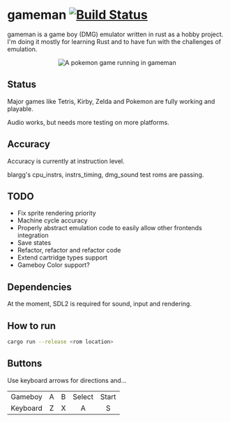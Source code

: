 # gameman [![Build Status](https://travis-ci.com/outsbart/gameman.svg?branch=master)](https://travis-ci.com/outsbart/gameman)
gameman is a game boy (DMG) emulator written in rust as a hobby project.
I'm doing it mostly for learning Rust and to have fun with the challenges of emulation.

<p align="center">
  <img alt="A pokemon game running in gameman" src="https://user-images.githubusercontent.com/3172529/67021247-a958b300-f0ff-11e9-8543-d883cf1fdbb4.png">
</p>

## Status
Major games like Tetris, Kirby, Zelda and Pokemon are fully working and playable.

Audio works, but needs more testing on more platforms.

## Accuracy

Accuracy is currently at instruction level.

blargg's cpu_instrs, instrs_timing, dmg_sound test roms are passing.



## TODO
- Fix sprite rendering priority
- Machine cycle accuracy
- Properly abstract emulation code to easily allow other frontends integration
- Save states
- Refactor, refactor and refactor code
- Extend cartridge types support
- Gameboy Color support?


## Dependencies
At the moment, SDL2 is required for sound, input and rendering.


## How to run
```bash
cargo run --release <rom location>
```

## Buttons
Use keyboard arrows for directions and...
<table style="text-align: center">
    <tr>
        <td>Gameboy</td><td>A</td><td>B</td><td>Select</td><td>Start</td>
    </tr>
    <tr>
        <td>Keyboard</td><td>Z</td><td>X</td><td>A</td><td>S</td>
    </tr>
</table>

